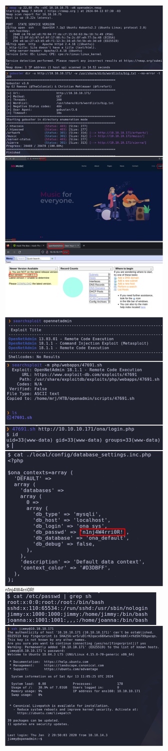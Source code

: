 ![](../../Images/Pasted%20image%2020240413073101.png)
![](../../Images/Pasted%20image%2020240413073153.png)
![](../../Images/Pasted%20image%2020240413073703.png)
![](../../Images/Pasted%20image%2020240413073608.png)
![](../../Images/Pasted%20image%2020240413073803.png)
![](../../Images/Pasted%20image%2020240413073837.png)
![](../../Images/Pasted%20image%2020240413074907.png)
![](../../Images/Pasted%20image%2020240413080423.png)
n1nj4W4rri0R!
![](../../Images/Pasted%20image%2020240413080503.png)
![](../../Images/Pasted%20image%2020240413080538.png)
